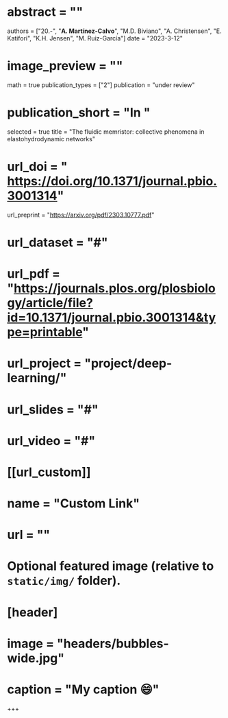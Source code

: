 # abstract = ""
authors = ["20.-", "**A. Martínez-Calvo**",  "M.D. Biviano", "A. Christensen", "E. Katifori", "K.H. Jensen", "M. Ruiz-García"]
date = "2023-3-12"
# image_preview = ""
math = true
publication_types = ["2"]
publication = "under review"
# publication_short = "In "
selected = true
title = "The fluidic memristor: collective phenomena in elastohydrodynamic networks"
# url_doi = " https://doi.org/10.1371/journal.pbio.3001314"
url_preprint = "https://arxiv.org/pdf/2303.10777.pdf"
# url_dataset = "#"
# url_pdf = "https://journals.plos.org/plosbiology/article/file?id=10.1371/journal.pbio.3001314&type=printable"
# url_project = "project/deep-learning/"
# url_slides = "#"
# url_video = "#"

# [[url_custom]]
 # name = "Custom Link"
 # url = ""

# Optional featured image (relative to `static/img/` folder).
# [header]
# image = "headers/bubbles-wide.jpg"
# caption = "My caption :smile:"

+++
